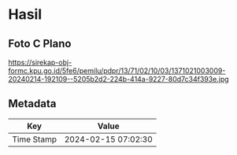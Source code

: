 # Hasil

## Foto C Plano

https://sirekap-obj-formc.kpu.go.id/5fe6/pemilu/pdpr/13/71/02/10/03/1371021003009-20240214-192109--5205b2d2-224b-414a-9227-80d7c34f393e.jpg


## Metadata

| Key        | Value               |
| ---------- | ------------------- |
| Time Stamp | 2024-02-15 07:02:30 |



